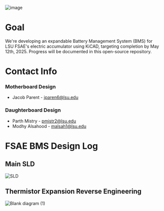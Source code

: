 ![image](https://github.com/user-attachments/assets/81dc8eeb-ae88-4583-8258-288a355696a5)

# Goal

We're developing an expandable Battery Management System (BMS) for LSU FSAE's electric accumulator using KiCAD, targeting completion by May 12th, 2025. Progress will be documented in this open-source repository.

# Contact Info
### Motherboard Design
- Jacob Parent - jparen6@lsu.edu
### Daughterboard Design
- Parth Mistry - pmistr2@lsu.edu
- Modhy Alsahood - malsah1@lsu.edu


# FSAE BMS Design Log

## Main SLD
![SLD](https://github.com/user-attachments/assets/c1e21564-1ac7-4aae-a23a-20e109600b74)


## Thermistor Expansion Reverse Engineering
![Blank diagram (1)](https://github.com/user-attachments/assets/36161d39-ba8f-4fa0-883d-7803decf00e4)
